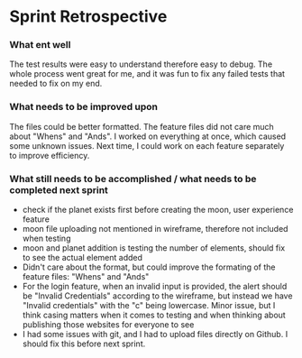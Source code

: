 # Sprint Retrospective

### What ent well

The test results were easy to understand therefore easy to debug. The whole process
went great for me, and it was fun to fix any failed tests that needed to fix on my end.

### What needs to be improved upon
The files could be better formatted. The feature files did not care much about "Whens" and "Ands".
I worked on everything at once, which caused some unknown issues. Next time, I could work
on each feature separately to improve efficiency. 

### What still needs to be accomplished / what needs to be completed next sprint
- check if the planet exists first before creating the moon, user experience feature
- moon file uploading not mentioned in wireframe, therefore not included when testing
- moon and planet addition is testing the number of elements, should fix to see the actual element added
- Didn't care about the format, but could improve the formating of the feature files: "Whens" and "Ands" 
- For the login feature, when an invalid input is provided, the alert should be "Invalid Credentials" according 
to the wireframe, but instead we have "Invalid credentials" with the "c" being lowercase. Minor issue, but I think 
casing matters when it comes to testing and when thinking about publishing those websites for everyone to see
- I had some issues with git, and I had to upload files directly on Github. I should fix this before next sprint. 

